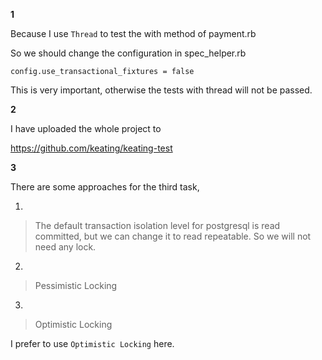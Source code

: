 

**1**

Because I use `Thread` to test the with method of payment.rb

So we should change the configuration in spec_helper.rb
```
config.use_transactional_fixtures = false
```
This is very important, otherwise the tests with thread will not be passed.

**2**

I have uploaded the whole project to

https://github.com/keating/keating-test

**3**

There are some approaches for the third task,

1.

> The default transaction isolation level for postgresql is read committed, but we can change it to read repeatable. So we will not need any lock.

2.

> Pessimistic Locking

3.

> Optimistic Locking

I prefer to use `Optimistic Locking` here.
